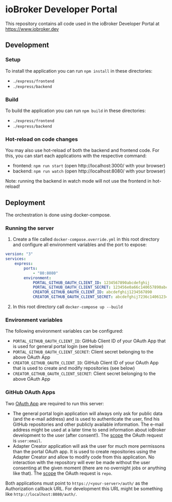 # ioBroker Developer Portal

This repository contains all code used in the ioBroker Developer Portal at https://www.iobroker.dev

## Development

### Setup

To install the application you can run `npm install` in these directories:

-   `./express/frontend`
-   `./express/backend`

### Build

To build the application you can run `npm build` in these directories:

-   `./express/frontend`
-   `./express/backend`

### Hot-reload on code changes

You may also use hot-reload of both the backend and frontend code.
For this, you can start each applications with the respective command:

-   frontend: `npm run start` (open http://localhost:3000/ with your browser)
-   backend: `npm run watch` (open http://localhost:8080/ with your browser)

Note: running the backend in watch mode will not use the frontend in hot-reload!

## Deployment

The orchestration is done using docker-compose.

### Running the server

1. Create a file called `docker-compose.override.yml` in this root directory and configure all environment variables and the port to expose:

```yml
version: "3"
services:
    express:
        ports:
            - "80:8080"
        environment:
            PORTAL_GITHUB_OAUTH_CLIENT_ID: 1234567890abcdefghij
            PORTAL_GITHUB_OAUTH_CLIENT_SECRET: 123456e0a66c140657890abcdefghij7236c1406
            CREATOR_GITHUB_OAUTH_CLIENT_ID: abcdefghij1234567890
            CREATOR_GITHUB_OAUTH_CLIENT_SECRET: abcdefghij7236c1406123456e0a66c140657890
```

2. In this root directory call `docker-compose up --build`

### Environment variables

The following environment variables can be configured:

-   `PORTAL_GITHUB_OAUTH_CLIENT_ID`: GitHub Client ID of your OAuth App that is used for general portal login (see below)
-   `PORTAL_GITHUB_OAUTH_CLIENT_SECRET`: Client secret belonging to the above OAuth App
-   `CREATOR_GITHUB_OAUTH_CLIENT_ID`: GitHub Client ID of your OAuth App that is used to create and modify repositories (see below)
-   `CREATOR_GITHUB_OAUTH_CLIENT_SECRET`: Client secret belonging to the above OAuth App

### GitHub OAuth Apps

Two [OAuth App](https://github.com/settings/applications/new) are required to run this server:

-   The general portal login application will always only ask for public data (and the e-mail address) and is used to authenticate the user, find his GitHub repositories and other publicly available information. The e-mail address might be used at a later time to send information about ioBroker development to the user (after consent!). The [scope](https://docs.github.com/en/developers/apps/scopes-for-oauth-apps) the OAuth request is `user:email`.
-   Adapter Creator application will ask the user for much more permissons than the portal OAuth app. It is used to create repositories using the Adapter Creator and allow to modify code from this application. No interaction with the repository will ever be made without the user consenting at the given moment (there are no overnight jobs or anything like that). The [scope](https://docs.github.com/en/developers/apps/scopes-for-oauth-apps) the OAuth request is `repo`.

Both applications must point to `https://<your-server>/auth/` as the Authorization callback URL. For development this URL might be something like `http://localhost:8080/auth/`.
